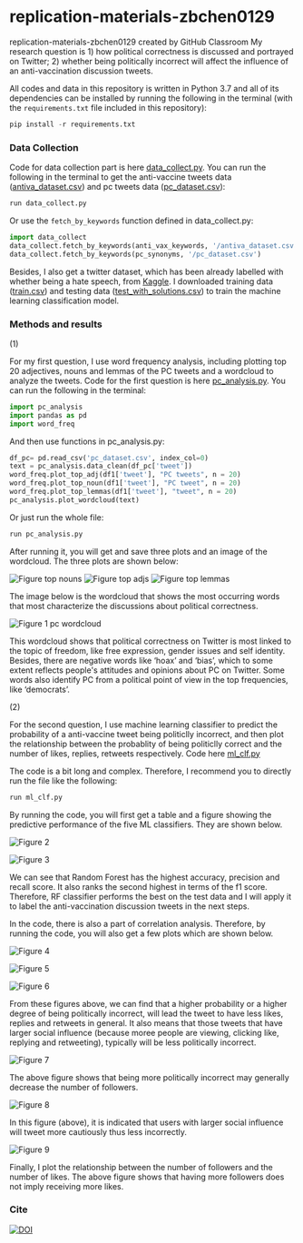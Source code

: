 # replication-materials-zbchen0129
replication-materials-zbchen0129 created by GitHub Classroom
My research question is 1) how political correctness is discussed and portrayed on Twitter; 2) whether being politically incorrect will affect the influence of an anti-vaccination discussion tweets. 

All codes and data in this repository is written in Python 3.7 and all of its dependencies can be installed by running the following in the terminal (with the `requirements.txt` file included in this repository):

```python
pip install -r requirements.txt
```

### Data Collection

Code for data collection part is here [data_collect.py](https://github.com/macs30200-s22/replication-materials-zbchen0129/blob/main/data_collect.py). You can run the following in  the terminal to get the anti-vaccine tweets data ([antiva_dataset.csv](https://github.com/macs30200-s22/replication-materials-zbchen0129/blob/main/antiva_dataset.csv)) and pc tweets data ([pc_dataset.csv](https://github.com/macs30200-s22/replication-materials-zbchen0129/blob/main/pc_dataset.csv)):

```python
run data_collect.py
```

Or use the `fetch_by_keywords` function defined in data_collect.py:

```python
import data_collect
data_collect.fetch_by_keywords(anti_vax_keywords, '/antiva_dataset.csv')
data_collect.fetch_by_keywords(pc_synonyms, '/pc_dataset.csv')
```

Besides, I also get a twitter dataset, which has been already labelled with whether being a hate speech, from [Kaggle](https://www.kaggle.com/competitions/detecting-insults-in-social-commentary/data). I downloaded training data ([train.csv](https://github.com/macs30200-s22/replication-materials-zbchen0129/blob/main/train.csv)) and testing data ([test_with_solutions.csv](https://github.com/macs30200-s22/replication-materials-zbchen0129/blob/main/test_with_solutions.csv)) to train the machine learning classification model.


### Methods and results

(1)

For my first question, I use word frequency analysis, including plotting top 20 adjectives, nouns and lemmas of the PC tweets and a wordcloud to analyze the tweets. Code for the first question is here [pc_analysis.py](https://github.com/macs30200-s22/replication-materials-zbchen0129/blob/main/pc_analysis.py). You can run the following in the terminal:

```python
import pc_analysis
import pandas as pd
import word_freq
```

And then use functions in pc_analysis.py:
```python
df_pc= pd.read_csv('pc_dataset.csv', index_col=0)
text = pc_analysis.data_clean(df_pc['tweet'])
word_freq.plot_top_adj(df1['tweet'], "PC tweets", n = 20) 
word_freq.plot_top_noun(df1['tweet'], "PC tweet", n = 20)
word_freq.plot_top_lemmas(df1['tweet'], "tweet", n = 20)
pc_analysis.plot_wordcloud(text)
```

Or just run the whole file:
```python
run pc_analysis.py
```

After running it, you will get and save three plots and an image of the wordcloud. The three plots are shown below:

![Figure top nouns](https://github.com/macs30200-s22/replication-materials-zbchen0129/blob/main/top_noun.png)
![Figure top adjs](https://github.com/macs30200-s22/replication-materials-zbchen0129/blob/main/top_adj.png)
![Figure top lemmas](https://github.com/macs30200-s22/replication-materials-zbchen0129/blob/main/top_lemma.png)


The image below is the wordcloud that shows the most occurring words that most characterize the discussions about political correctness. 

![Figure 1 pc wordcloud](https://github.com/macs30200-s22/replication-materials-zbchen0129/blob/main/pc_wordcloud.png)

This wordcloud shows that political correctness on Twitter is most linked to the topic of freedom, like free expression, gender issues and self identity. Besides, there are negative words like ‘hoax’ and ‘bias’, which to some extent reflects people's attitudes and opinions about PC on Twitter. Some words also identify PC from a political point of view in the top frequencies, like ‘democrats’. 


(2)

For the second question, I use machine learning classifier to predict the probability of a anti-vaccine tweet being politiclly incorrect, and then plot the relationship between the probablity of being politiclly correct and the number of likes, replies, retweets respectively. Code here [ml_clf.py](http://localhost:8888/edit/ml_clf.py)

The code is a bit long and complex. Therefore, I recommend you to directly run the file like the following:
```python
run ml_clf.py
```

By running the code, you will first get a table and a figure showing the predictive performance of the five ML classifiers. They are shown below.

![Figure 2](https://github.com/macs30200-s22/replication-materials-zbchen0129/blob/main/clf_metrics.png)

![Figure 3](https://github.com/macs30200-s22/replication-materials-zbchen0129/blob/main/clf_metrics_plot.png)

We can see that Random Forest has the highest accuracy, precision and recall score. It also ranks the second highest in terms of the f1 score. Therefore, 
RF classifier performs the best on the test data and I will apply it to label the anti-vaccination discussion tweets in the next steps.


In the code, there is also a part of correlation analysis. Therefore, by running the code, you will also get a few plots which are shown below.

![Figure 4](https://github.com/macs30200-s22/replication-materials-zbchen0129/blob/main/ralation_nlikes.png)

![Figure 5](https://github.com/macs30200-s22/replication-materials-zbchen0129/blob/main/ralation_nreplies.png)

![Figure 6](https://github.com/macs30200-s22/replication-materials-zbchen0129/blob/main/ralation_nretweets.png)

From these figures above, we can find that a higher probability or a higher degree of being politically incorrect, will lead the tweet to have less likes, replies and retweets in general. It also means that those tweets that have larger social influence (because moree people are viewing, clicking like, replying and retweeting), typically will be less politically incorrect. 

![Figure 7](https://github.com/macs30200-s22/replication-materials-zbchen0129/blob/main/ralation_followers.png)

The above figure shows that being more politically incorrect may generally decrease the number of followers.

![Figure 8](https://github.com/macs30200-s22/replication-materials-zbchen0129/blob/main/followers_prob.png)

In this figure (above), it is indicated that users with larger social influence will tweet more cautiously thus less incorrectly.

![Figure 9](https://github.com/macs30200-s22/replication-materials-zbchen0129/blob/main/followers_nlikes.png)

Finally, I plot the relationship between the number of followers and the number of likes. The above figure shows that having more followers does not imply receiving more likes. 



### Cite

[![DOI](https://zenodo.org/badge/DOI/10.5281/zenodo.6485991.svg)](https://doi.org/10.5281/zenodo.6485991)
